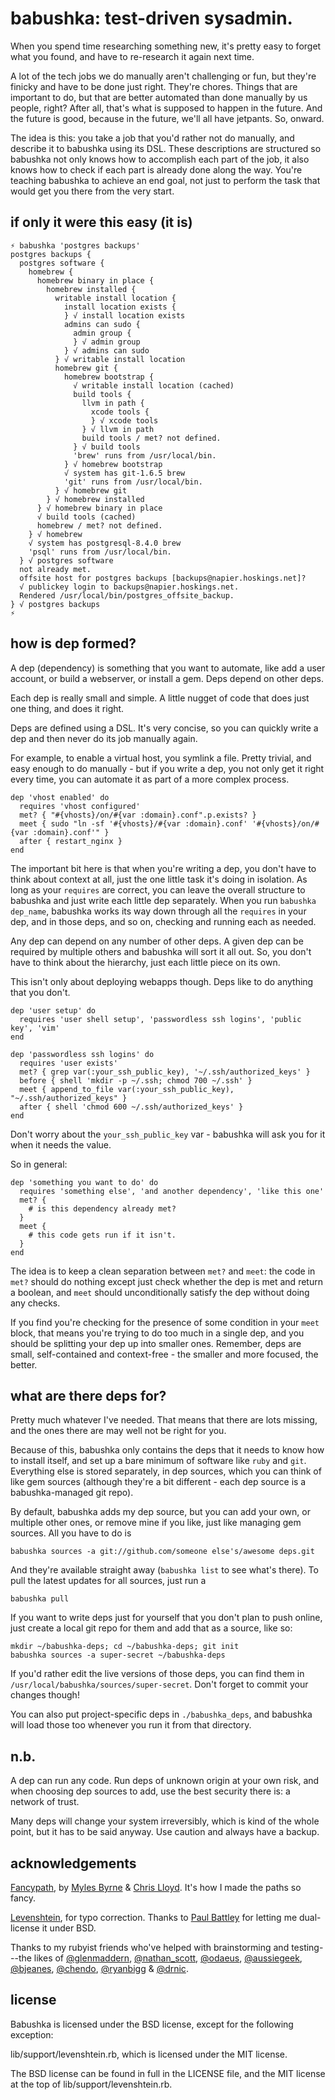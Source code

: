 # babushka: test-driven sysadmin.

When you spend time researching something new, it's pretty easy to forget what you found, and have to re-research it again next time.

A lot of the tech jobs we do manually aren't challenging or fun, but they're finicky and have to be done just right. They're chores. Things that are important to do, but that are better automated than done manually by us people, right? After all, that's what is supposed to happen in the future. And the future is good, because in the future, we'll all have jetpants. So, onward.

The idea is this: you take a job that you'd rather not do manually, and describe it to babushka using its DSL. These descriptions are structured so babushka not only knows how to accomplish each part of the job, it also knows how to check if each part is already done along the way. You're teaching babushka to achieve an end goal, not just to perform the task that would get you there from the very start.


## if only it were this easy (it is)

    ⚡ babushka 'postgres backups'
    postgres backups {
      postgres software {
        homebrew {
          homebrew binary in place {
            homebrew installed {
              writable install location {
                install location exists {
                } √ install location exists
                admins can sudo {
                  admin group {
                  } √ admin group
                } √ admins can sudo
              } √ writable install location
              homebrew git {
                homebrew bootstrap {
                  √ writable install location (cached)
                  build tools {
                    llvm in path {
                      xcode tools {
                      } √ xcode tools
                    } √ llvm in path
                    build tools / met? not defined.
                  } √ build tools
                  'brew' runs from /usr/local/bin.
                } √ homebrew bootstrap
                √ system has git-1.6.5 brew
                'git' runs from /usr/local/bin.
              } √ homebrew git
            } √ homebrew installed
          } √ homebrew binary in place
          √ build tools (cached)
          homebrew / met? not defined.
        } √ homebrew
        √ system has postgresql-8.4.0 brew
        'psql' runs from /usr/local/bin.
      } √ postgres software
      not already met.
      offsite host for postgres backups [backups@napier.hoskings.net]? 
      √ publickey login to backups@napier.hoskings.net.
      Rendered /usr/local/bin/postgres_offsite_backup.
    } √ postgres backups
    ⚡


## how is dep formed?

A dep (dependency) is something that you want to automate, like add a user account, or build a webserver, or install a gem. Deps depend on other deps.

Each dep is really small and simple. A little nugget of code that does just one thing, and does it right.

Deps are defined using a DSL. It's very concise, so you can quickly write a dep and then never do its job manually again.

For example, to enable a virtual host, you symlink a file. Pretty trivial, and easy enough to do manually - but if you write a dep, you not only get it right every time, you can automate it as part of a more complex process.

    dep 'vhost enabled' do
      requires 'vhost configured'
      met? { "#{vhosts}/on/#{var :domain}.conf".p.exists? }
      meet { sudo "ln -sf '#{vhosts}/#{var :domain}.conf' '#{vhosts}/on/#{var :domain}.conf'" }
      after { restart_nginx }
    end

The important bit here is that when you're writing a dep, you don't have to think about context at all, just the one little task it's doing in isolation. As long as your `requires` are correct, you can leave the overall structure to babushka and just write each little dep separately. When you run `babushka dep_name`, babushka works its way down through all the `requires` in your dep, and in those deps, and so on, checking and running each as needed.

Any dep can depend on any number of other deps. A given dep can be required by multiple others and babushka will sort it all out. So, you don't have to think about the hierarchy, just each little piece on its own.

This isn't only about deploying webapps though. Deps like to do anything that you don't.

    dep 'user setup' do
      requires 'user shell setup', 'passwordless ssh logins', 'public key', 'vim'
    end

    dep 'passwordless ssh logins' do
      requires 'user exists'
      met? { grep var(:your_ssh_public_key), '~/.ssh/authorized_keys' }
      before { shell 'mkdir -p ~/.ssh; chmod 700 ~/.ssh' }
      meet { append_to_file var(:your_ssh_public_key), "~/.ssh/authorized_keys" }
      after { shell 'chmod 600 ~/.ssh/authorized_keys' }
    end

Don't worry about the `your_ssh_public_key` var - babushka will ask you for it when it needs the value.

So in general:

    dep 'something you want to do' do
      requires 'something else', 'and another dependency', 'like this one'
      met? {
        # is this dependency already met?
      }
      meet {
        # this code gets run if it isn't.
      }
    end

The idea is to keep a clean separation between `met?` and `meet`: the code in `met?` should do nothing except just check whether the dep is met and return a boolean, and `meet` should unconditionally satisfy the dep without doing any checks.

If you find you're checking for the presence of some condition in your `meet` block, that means you're trying to do too much in a single dep, and you should be splitting your dep up into smaller ones. Remember, deps are small, self-contained and context-free - the smaller and more focused, the better.


## what are there deps for?

Pretty much whatever I've needed. That means that there are lots missing, and the ones there are may well not be right for you.

Because of this, babushka only contains the deps that it needs to know how to install itself, and set up a bare minimum of software like `ruby` and `git`. Everything else is stored separately, in dep sources, which you can think of like gem sources (although they're a bit different - each dep source is a babushka-managed git repo).

By default, babushka adds my dep source, but you can add your own, or multiple other ones, or remove mine if you like, just like managing gem sources. All you have to do is

    babushka sources -a git://github.com/someone else's/awesome deps.git

And they're available straight away (`babushka list` to see what's there). To pull the latest updates for all sources, just run a

    babushka pull

If you want to write deps just for yourself that you don't plan to push online, just create a local git repo for them and add that as a source, like so:

    mkdir ~/babushka-deps; cd ~/babushka-deps; git init
    babushka sources -a super-secret ~/babushka-deps

If you'd rather edit the live versions of those deps, you can find them in `/usr/local/babushka/sources/super-secret`. Don't forget to commit your changes though!

You can also put project-specific deps in `./babushka_deps`, and babushka will load those too whenever you run it from that directory.


## n.b.

A dep can run any code. Run deps of unknown origin at your own risk, and when choosing dep sources to add, use the best security there is: a network of trust.

Many deps will change your system irreversibly, which is kind of the whole point, but it has to be said anyway. Use caution and always have a backup.


## acknowledgements

[Fancypath](http://github.com/tred/fancypath/), by [Myles Byrne](http://www.myles.id.au/) & [Chris Lloyd](http://thelincolnshirepoacher.com/). It's how I made the paths so fancy.

[Levenshtein](http://raa.ruby-lang.org/project/levenshtein/), for typo correction. Thanks to [Paul Battley](http://twitter.com/threedaymonk) for letting me dual-license it under BSD.

Thanks to my rubyist friends who've helped with brainstorming and testing---the likes of [@glenmaddern](http://twitter.com/glenmaddern), [@nathan_scott](http://twitter.com/nathan_scott), [@odaeus](http://twitter.com/odaeus), [@aussiegeek](http://twitter.com/aussiegeek), [@bjeanes](http://twitter.com/bjeanes), [@chendo](http://twitter.com/chendo), [@ryanbigg](http://twitter.com/ryanbigg) & [@drnic](http://twitter.com/drnic).


## license

Babushka is licensed under the BSD license, except for the following exception:

lib/support/levenshtein.rb, which is licensed under the MIT license.

The BSD license can be found in full in the LICENSE file, and the MIT license at the top of lib/support/levenshtein.rb.

